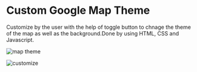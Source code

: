 # Custom Google Map Theme
Customize by the user with the help of toggle button to chnage the theme of the map as well as the background.Done by using HTML, CSS and Javascript.

![map theme](https://user-images.githubusercontent.com/83748511/149825492-a384ccca-d43a-4568-8940-56e3bf3af41a.jpg)

![customize](https://user-images.githubusercontent.com/83748511/149825523-99e30239-713b-4de6-804c-b35c849073d2.jpg)


